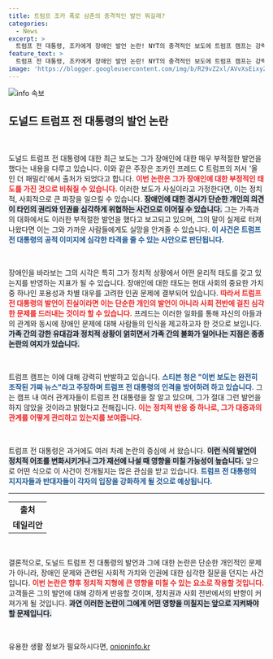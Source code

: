 ```yaml
---
title: 트럼프 조카 폭로 삼촌의 충격적인 발언 뭐길래?
categories:
  - News
excerpt: >
  트럼프 전 대통령, 조카에게 장애인 발언 논란! NYT의 충격적인 보도에 트럼프 캠프는 강력 반발. 진실은 과연 무엇일까?
feature_text: >
  트럼프 전 대통령, 조카에게 장애인 발언 논란! NYT의 충격적인 보도에 트럼프 캠프는 강력 반발. 진실은 과연 무엇일까?
image: 'https://blogger.googleusercontent.com/img/b/R29vZ2xl/AVvXsEixyZcFfHzMRdzZMjFBmAUKJYCLCGyLL1o632UiGVXcaFdKo_bkvkuCioo0uUKlGfBVcT3P84aROyZIXSBEx3Aw5nCQ3pTgDom1WDC4m8eifvWiAmWEEVb4x6G_l8C0QH225ldMjyaFvpxGEBGNO37VmDTDMHGhJPq73UglMfDca1-0aw/s1600/blogspot.png'
---
```


<p><img src="https://blogger.googleusercontent.com/img/b/R29vZ2xl/AVvXsEixyZcFfHzMRdzZMjFBmAUKJYCLCGyLL1o632UiGVXcaFdKo_bkvkuCioo0uUKlGfBVcT3P84aROyZIXSBEx3Aw5nCQ3pTgDom1WDC4m8eifvWiAmWEEVb4x6G_l8C0QH225ldMjyaFvpxGEBGNO37VmDTDMHGhJPq73UglMfDca1-0aw/s1600/blogspot.png" alt="info 속보" /></p>

<h2 data-ke-size="size26">도널드 트럼프 전 대통령의 발언 논란</h2>

<p data-ke-size="size16">&nbsp;</p>

<p>도널드 트럼프 전 대통령에 대한 최근 보도는 그가 장애인에 대한 매우 부적절한 발언을 했다는 내용을 다루고 있습니다. 이와 같은 주장은 조카인 프레드 C 트럼프의 저서 '올 인 더 패밀리'에서 출처가 되었다고 합니다. <b><span style="color: #ee2323;">이번 논란은 그가 장애인에 대한 부정적인 태도를 가진 것으로 비춰질 수 있습니다.</span></b> 이러한 보도가 사실이라고 가정한다면, 이는 정치적, 사회적으로 큰 파장을 일으킬 수 있습니다. <b><span style="background-color: #21538527;">장애인에 대한 경시가 단순한 개인의 의견이 타인의 권리와 인권을 심각하게 위협하는 사건으로 이어질 수 있습니다.</span></b> 그는 가족과의 대화에서도 이러한 부적절한 발언을 했다고 보고되고 있으며, 그의 말이 실제로 터져나왔다면 이는 그와 가까운 사람들에게도 실망을 안겨줄 수 있습니다. <b><span style="color: #1a5490;">이 사건은 트럼프 전 대통령의 공적 이미지에 심각한 타격을 줄 수 있는 사안으로 판단됩니다.</span></b></p>

<p data-ke-size="size16">&nbsp;</p>

<p>장애인을 바라보는 그의 시각은 특히 그가 정치적 상황에서 어떤 윤리적 태도를 갖고 있는지를 반영하는 지표가 될 수 있습니다. 장애인에 대한 태도는 현대 사회의 중요한 가치 중 하나인 포용성과 차별 대우를 고려한 인권 문제에 결부되어 있습니다. <b><span style="color: #ee2323;">따라서 트럼프 전 대통령의 발언이 진실이라면 이는 단순한 개인의 발언이 아니라 사회 전반에 걸친 심각한 문제를 드러내는 것이라 할 수 있습니다.</span></b> 프레드는 이러한 일화를 통해 자신의 아들과의 관계와 동시에 장애인 문제에 대해 사람들의 인식을 제고하고자 한 것으로 보입니다. <b><span style="background-color: #21538527;">가족 간의 강한 유대감과 정치적 상황이 얽히면서 가족 간의 불화가 일어나는 지점은 종종 논란의 여지가 있습니다.</span></b> </p>

<p data-ke-size="size16">&nbsp;</p>

<p>트럼프 캠프는 이에 대해 강력히 반발하고 있습니다. <b><span style="color: #1a5490;">스티븐 청은 "이번 보도는 완전히 조작된 가짜 뉴스"라고 주장하며 트럼프 전 대통령의 인격을 방어하려 하고 있습니다.</span></b> 그는 캠프 내 여러 관계자들이 트럼프 전 대통령을 잘 알고 있으며, 그가 절대 그런 발언을 하지 않았을 것이라고 밝혔다고 전해집니다. <b><span style="color: #ee2323;">이는 정치적 반응 중 하나로, 그가 대중과의 관계를 어떻게 관리하고 있는지를 보여줍니다.</span></b> </p>

<p data-ke-size="size16">&nbsp;</p>

<p>트럼프 전 대통령은 과거에도 여러 차례 논란의 중심에 서 왔습니다. <b><span style="background-color: #21538527;">이런 식의 발언이 정치적 어조를 변화시키거나 그가 재선에 나설 때 영향을 미칠 가능성이 높습니다.</span></b> 앞으로 어떤 식으로 이 사건이 전개될지는 많은 관심을 받고 있습니다. <b><span style="color: #1a5490;">트럼프 전 대통령의 지지자들과 반대자들이 각자의 입장을 강화하게 될 것으로 예상됩니다.</span></b> </p>

<hr/>

<table style="width:100%">
    <tr>
        <td style="text-align: center; height: 17px;"><b>출처</b></td>
    </tr>
    <tr>
        <td style="text-align: center; height: 17px;"><b>데일리안</b></td>
    </tr>
</table>

<p data-ke-size="size16">&nbsp;</p> 

<p>결론적으로, 도널드 트럼프 전 대통령의 발언과 그에 대한 논란은 단순한 개인적인 문제가 아니라, 장애인 문제와 관련된 사회적 가치와 인권에 대한 심각한 질문을 던지는 사건입니다. <b><span style="color: #ee2323;">이번 논란은 향후 정치적 지형에 큰 영향을 미칠 수 있는 요소로 작용할 것입니다.</span></b> 고객들은 그의 발언에 대해 강하게 반응할 것이며, 정치권과 사회 전반에서의 반향이 커져가게 될 것입니다. <b><span style="background-color: #21538527;">과연 이러한 논란이 그에게 어떤 영향을 미칠지는 앞으로 지켜봐야 할 문제입니다.</span></b> </p>

<p data-ke-size="size16">&nbsp;</p>
유용한 생활 정보가 필요하시다면, <a href="https://onioninfo.kr" rel="dofollow">onioninfo.kr</a>


